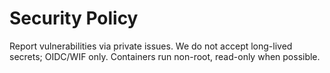 
# Security Policy
Report vulnerabilities via private issues. We do not accept long-lived secrets; OIDC/WIF only. Containers run non-root, read-only when possible.
